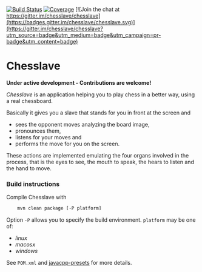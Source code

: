 [![Build Status](https://travis-ci.org/chesslave/chesslave.png)](https://travis-ci.org/chesslave/chesslave)
[![Coverage](https://codecov.io/gh/chesslave/chesslave/branch/master/graph/badge.svg)](https://codecov.io/gh/chesslave/chesslave)
[![Join the chat at https://gitter.im/chesslave/chesslave](https://badges.gitter.im/chesslave/chesslave.svg)](https://gitter.im/chesslave/chesslave?utm_source=badge&utm_medium=badge&utm_campaign=pr-badge&utm_content=badge)

# Chesslave

**Under active development - Contributions are welcome!**

_Chesslave_ is an application helping you to play chess in a better way, using a real chessboard.

Basically it gives you a slave that stands for you in front at the screen and
 * sees the opponent moves analyzing the board image,
 * pronounces them,
 * listens for your moves and
 * performs the move for you on the screen.

These actions are implemented emulating the four organs involved in the process, that is the eyes to see, the mouth to speak, the hears to listen and the hand to move.

### Build instructions

Compile Chesslave with
```bash
    mvn clean package [-P platform]
```
Option `-P` allows you to specify the build environment. `platform` may be one of:
- _linux_
- _macosx_
- _windows_

See `POM.xml` and [javacpp-presets](https://github.com/bytedeco/javacpp-presets) for more details.